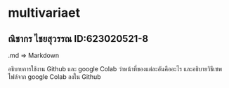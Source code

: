 # multivariaet

## ณิชากร ไชยสุวรรณ ID:623020521-8

.md => Markdown 

อธิบายการใช้งาน Github และ google Colab ว่าหน้าที่ของแต่ละอันคืออะไร และอธิบายวิธีเซพไฟล์จาก google Colab ลงใน Github

